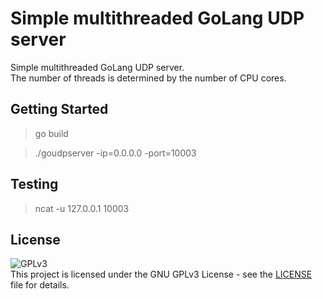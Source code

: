 # Simple multithreaded GoLang UDP server

Simple multithreaded GoLang UDP server.  
The number of threads is determined by the number of CPU cores.

## Getting Started

>go build

>./goudpserver -ip=0.0.0.0 -port=10003

## Testing

>ncat -u 127.0.0.1 10003

## License

![GPLv3](https://www.gnu.org/graphics/gplv3-127x51.png)  
This project is licensed under the GNU GPLv3 License - see the [LICENSE](LICENSE) file for details.
